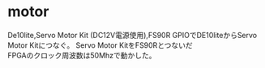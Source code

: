 # motor
De10lite,Servo Motor Kit (DC12V電源使用),FS90R
GPIOでDE10liteからServo Motor Kitにつなぐ。
Servo Motor KitをFS90Rとつないだ        <br>
FPGAのクロック周波数は50Mhzで動かした。
